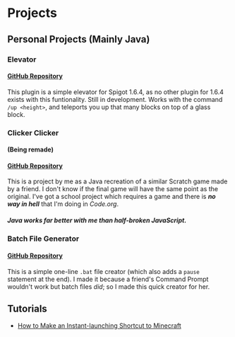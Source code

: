 # Projects

## Personal Projects (Mainly Java)
### Elevator
#### [GitHub Repository](https://github.com/Toydotgame/elevator)
This plugin is a simple elevator for Spigot 1.6.4, as no other plugin for 1.6.4 exists with this funtionality. Still in development.
Works with the command `/up <height>`, and teleports you up that many blocks on top of a glass block.

### Clicker Clicker
#### (Being remade)
#### [GitHub Repository](https://github.com/Toydotgame/ClickerClicker)
This is a project by me as a Java recreation of a similar Scratch game made by a friend. I don't know if the final game will have the same point as the original.
I've got a school project which requires a game and there is **_no way in hell_** that I'm doing in _Code.org_.
##### Java works far better with me than half-broken JavaScript.

### Batch File Generator
#### [GitHub Repository](https://github.com/Toydotgame/batFileGenerator)
This is a simple one-line `.bat` file creator (which also adds a `pause` statement at the end). I made it because a friend's Command Prompt wouldn't work but batch files _did_; so I made this quick creator for her.

## Tutorials
* [How to Make an Instant-launching Shortcut to Minecraft](howToMakeInstantMinecraft.md)

